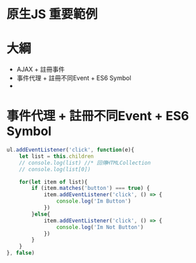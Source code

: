 # 原生JS 重要範例

# 大綱
- AJAX + 註冊事件
- 事件代理 + 註冊不同Event + ES6 Symbol
- 

# 事件代理 + 註冊不同Event + ES6 Symbol
```js
ul.addEventListener('click', function(e){
    let list = this.children
    // console.log(list) //* 回傳HTMLCollection
    // console.log(list[0])

    for(let item of list){
        if (item.matches('button') === true) {
            item.addEventListener('click', () => {
                console.log('Im Button')
            })
        }else{
            item.addEventListener('click', () => {
                console.log('Im Not Button')
            })
        }
    }
}, false)
```